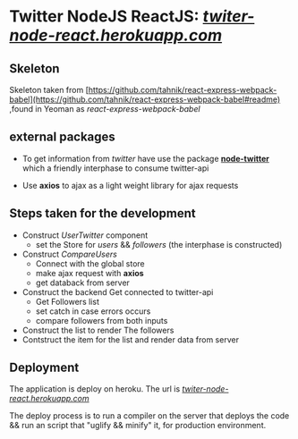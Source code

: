# Twitter NodeJS ReactJS: _[twiter-node-react.herokuapp.com](https://twiter-node-react.herokuapp.com/)_

## Skeleton
Skeleton taken from [https://github.com/tahnik/react-express-webpack-babel](https://github.com/tahnik/react-express-webpack-babel#readme) ,found in Yeoman as _react-express-webpack-babel_

## external packages
- To get information from _twitter_ have use the package __[node-twitter](https://github.com/desmondmorris/node-twitter)__ which a friendly interphase to consume twitter-api

- Use __axios__ to ajax as a light weight library for ajax requests


## Steps taken for the development
- Construct _UserTwitter_ component
  - set the Store for *users* && *followers* (the interphase is constructed)
- Construct _CompareUsers_
  - Connect with the global store
  - make ajax request with __axios__
  - get databack from server
- Construct the backend Get connected to twitter-api
  - Get Followers list
  - set catch in case errors occurs
  - compare followers from both inputs
- Construct the list to render The followers
- Contstruct the item for the list and render data from server


## Deployment
The application is deploy on heroku. The url is _[twiter-node-react.herokuapp.com](https://twiter-node-react.herokuapp.com/)_

The deploy process is to run a compiler on the server that deploys the code && run an script that "uglify && minify" it, for production environment.
